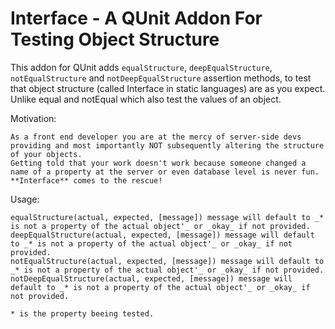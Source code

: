 Interface - A QUnit Addon For Testing Object Structure
================================
This addon for QUnit adds `equalStructure`, `deepEqualStructure`, `notEqualStructure` and `notDeepEqualStructure` assertion methods, to test that
object structure (called Interface in static languages) are as you expect. Unlike equal and notEqual which also test the values of an object.

Motivation:

	As a front end developer you are at the mercy of server-side devs providing and most importantly NOT subsequently altering the structure of your objects.
	Getting told that your work doesn't work because someone changed a name of a property at the server or even database level is never fun.
	**Interface** comes to the rescue!

Usage:

    equalStructure(actual, expected, [message]) message will default to _* is not a property of the actual object'_ or _okay_ if not provided.
    deepEqualStructure(actual, expected, [message]) message will default to _* is not a property of the actual object'_ or _okay_ if not provided.
    notEqualStructure(actual, expected, [message]) message will default to _* is not a property of the actual object'_ or _okay_ if not provided.
    notDeepEqualStructure(actual, expected, [message]) message will default to _* is not a property of the actual object'_ or _okay_ if not provided.

	* is the property beeing tested.
